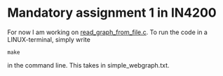 # Mandatory assignment 1 in IN4200

For now I am working on [read_graph_from_file.c](https://github.com/mariaoftedahl/IN4200/blob/main/read_graph_from_file.c). To run the code in a LINUX-terminal, simply write

    make

in the command line. This takes in simple_webgraph.txt.
